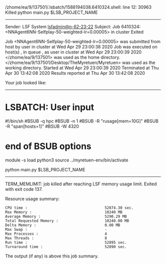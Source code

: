 /zhome/ea/9/137501/.lsbatch/1588194038.6410324.shell: line 12: 30963 Killed                  python main.py $LSB_PROJECT_NAME

------------------------------------------------------------
Sender: LSF System <lsfadmin@n-62-23-22>
Subject: Job 6410324: <NNAgent6NN-Selfplay-50-weighted-lr=0.00005> in cluster <dcc> Exited

Job <NNAgent6NN-Selfplay-50-weighted-lr=0.00005> was submitted from host <n-62-30-6> by user <s183914> in cluster <dcc> at Wed Apr 29 23:00:38 2020
Job was executed on host(s) <n-62-23-22>, in queue <hpc>, as user <s183914> in cluster <dcc> at Wed Apr 29 23:00:39 2020
</zhome/ea/9/137501> was used as the home directory.
</zhome/ea/9/137501/Desktop/TheMyretuen/Myretuen> was used as the working directory.
Started at Wed Apr 29 23:00:39 2020
Terminated at Thu Apr 30 13:42:08 2020
Results reported at Thu Apr 30 13:42:08 2020

Your job looked like:

------------------------------------------------------------
# LSBATCH: User input
#!/bin/sh
#BSUB -q hpc
#BSUB -n 1
#BSUB -R "rusage[mem=10G]"
#BSUB -R "span[hosts=1]"
#BSUB -W 4320
# end of BSUB options

module -s load python3
source ../myretuen-env/bin/activate

python main.py $LSB_PROJECT_NAME


------------------------------------------------------------

TERM_MEMLIMIT: job killed after reaching LSF memory usage limit.
Exited with exit code 137.

Resource usage summary:

    CPU time :                                   52874.30 sec.
    Max Memory :                                 10240 MB
    Average Memory :                             5290.29 MB
    Total Requested Memory :                     10240.00 MB
    Delta Memory :                               0.00 MB
    Max Swap :                                   -
    Max Processes :                              4
    Max Threads :                                8
    Run time :                                   52895 sec.
    Turnaround time :                            52890 sec.

The output (if any) is above this job summary.

